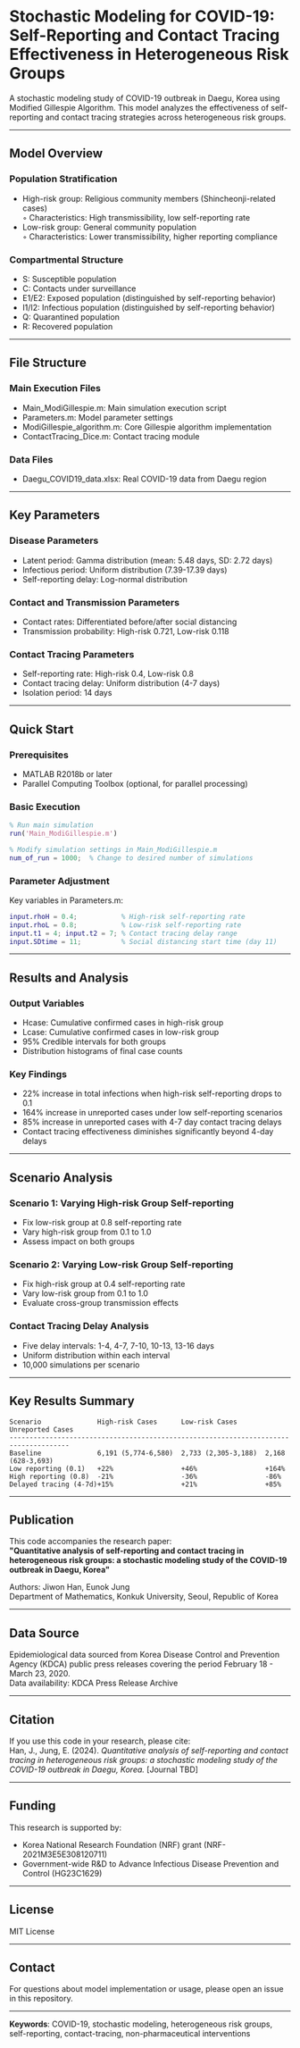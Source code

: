 # Stochastic Modeling for COVID-19: Self-Reporting and Contact Tracing Effectiveness in Heterogeneous Risk Groups

A stochastic modeling study of COVID-19 outbreak in Daegu, Korea using Modified Gillespie Algorithm. This model analyzes the effectiveness of self-reporting and contact tracing strategies across heterogeneous risk groups.

---

## Model Overview

### Population Stratification
- High-risk group: Religious community members (Shincheonji-related cases)  
  ◦ Characteristics: High transmissibility, low self-reporting rate  
- Low-risk group: General community population  
  ◦ Characteristics: Lower transmissibility, higher reporting compliance

### Compartmental Structure
- S: Susceptible population  
- C: Contacts under surveillance  
- E1/E2: Exposed population (distinguished by self-reporting behavior)  
- I1/I2: Infectious population (distinguished by self-reporting behavior)  
- Q: Quarantined population  
- R: Recovered population

---

## File Structure

### Main Execution Files
- Main_ModiGillespie.m: Main simulation execution script  
- Parameters.m: Model parameter settings  
- ModiGillespie_algorithm.m: Core Gillespie algorithm implementation  
- ContactTracing_Dice.m: Contact tracing module  

### Data Files
- Daegu_COVID19_data.xlsx: Real COVID-19 data from Daegu region

---

## Key Parameters

### Disease Parameters
- Latent period: Gamma distribution (mean: 5.48 days, SD: 2.72 days)  
- Infectious period: Uniform distribution (7.39-17.39 days)  
- Self-reporting delay: Log-normal distribution  

### Contact and Transmission Parameters
- Contact rates: Differentiated before/after social distancing  
- Transmission probability: High-risk 0.721, Low-risk 0.118  

### Contact Tracing Parameters
- Self-reporting rate: High-risk 0.4, Low-risk 0.8  
- Contact tracing delay: Uniform distribution (4-7 days)  
- Isolation period: 14 days  

---

## Quick Start

### Prerequisites
- MATLAB R2018b or later  
- Parallel Computing Toolbox (optional, for parallel processing)  

### Basic Execution
```matlab
% Run main simulation
run('Main_ModiGillespie.m')

% Modify simulation settings in Main_ModiGillespie.m
num_of_run = 1000;  % Change to desired number of simulations
```

### Parameter Adjustment
Key variables in Parameters.m:
```matlab
input.rhoH = 0.4;           % High-risk self-reporting rate
input.rhoL = 0.8;           % Low-risk self-reporting rate
input.t1 = 4; input.t2 = 7; % Contact tracing delay range
input.SDtime = 11;          % Social distancing start time (day 11)
```

---

## Results and Analysis

### Output Variables
- Hcase: Cumulative confirmed cases in high-risk group  
- Lcase: Cumulative confirmed cases in low-risk group  
- 95% Credible intervals for both groups  
- Distribution histograms of final case counts  

### Key Findings
- 22% increase in total infections when high-risk self-reporting drops to 0.1  
- 164% increase in unreported cases under low self-reporting scenarios  
- 85% increase in unreported cases with 4-7 day contact tracing delays  
- Contact tracing effectiveness diminishes significantly beyond 4-day delays  

---

## Scenario Analysis

### Scenario 1: Varying High-risk Group Self-reporting
- Fix low-risk group at 0.8 self-reporting rate  
- Vary high-risk group from 0.1 to 1.0  
- Assess impact on both groups  

### Scenario 2: Varying Low-risk Group Self-reporting
- Fix high-risk group at 0.4 self-reporting rate  
- Vary low-risk group from 0.1 to 1.0  
- Evaluate cross-group transmission effects  

### Contact Tracing Delay Analysis
- Five delay intervals: 1-4, 4-7, 7-10, 10-13, 13-16 days  
- Uniform distribution within each interval  
- 10,000 simulations per scenario  

---

## Key Results Summary

```
Scenario              High-risk Cases      Low-risk Cases       Unreported Cases
-------------------------------------------------------------------------------------
Baseline              6,191 (5,774-6,580)  2,733 (2,305-3,188)  2,168 (628-3,693)
Low reporting (0.1)   +22%                 +46%                 +164%
High reporting (0.8)  -21%                 -36%                 -86%
Delayed tracing (4-7d)+15%                 +21%                 +85%
```

---

## Publication

This code accompanies the research paper:  
**"Quantitative analysis of self-reporting and contact tracing in heterogeneous risk groups: a stochastic modeling study of the COVID-19 outbreak in Daegu, Korea"**  

Authors: Jiwon Han, Eunok Jung  
Department of Mathematics, Konkuk University, Seoul, Republic of Korea

---

## Data Source

Epidemiological data sourced from Korea Disease Control and Prevention Agency (KDCA) public press releases covering the period February 18 - March 23, 2020.  
Data availability: KDCA Press Release Archive

---

## Citation

If you use this code in your research, please cite:  
Han, J., Jung, E. (2024). *Quantitative analysis of self-reporting and contact tracing in heterogeneous risk groups: a stochastic modeling study of the COVID-19 outbreak in Daegu, Korea.* [Journal TBD]

---

## Funding

This research is supported by:
- Korea National Research Foundation (NRF) grant (NRF-2021M3E5E308120711)  
- Government-wide R&D to Advance Infectious Disease Prevention and Control (HG23C1629)

---

## License

MIT License

---

## Contact

For questions about model implementation or usage, please open an issue in this repository.

---

**Keywords**: COVID-19, stochastic modeling, heterogeneous risk groups, self-reporting, contact-tracing, non-pharmaceutical interventions
